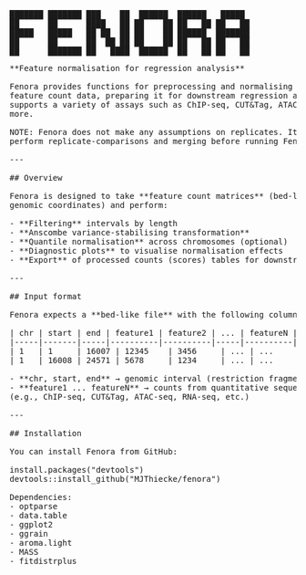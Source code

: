 <pre>
███████ ███████ ███    ██  ██████  ██████   █████  
██      ██      ████   ██ ██    ██ ██   ██ ██   ██ 
█████   █████   ██ ██  ██ ██    ██ ██████  ███████ 
██      ██      ██  ██ ██ ██    ██ ██   ██ ██   ██ 
██      ███████ ██   ████  ██████  ██   ██ ██   ██ 
<pre>
**Feature normalisation for regression analysis**

Fenora provides functions for preprocessing and normalising sequencing-based 
feature count data, preparing it for downstream regression analyses. It 
supports a variety of assays such as ChIP-seq, CUT&Tag, ATAC-seq, RNA-seq, and 
more.

NOTE: Fenora does not make any assumptions on replicates. It is recommended to 
perform replicate-comparisons and merging before running Fenora.

---

## Overview

Fenora is designed to take **feature count matrices** (bed-like format with 
genomic coordinates) and perform:

- **Filtering** intervals by length  
- **Anscombe variance-stabilising transformation**  
- **Quantile normalisation** across chromosomes (optional)  
- **Diagnostic plots** to visualise normalisation effects  
- **Export** of processed counts (scores) tables for downstream regression analysis  

---

## Input format

Fenora expects a **bed-like file** with the following columns:

| chr | start | end | feature1 | feature2 | ... | featureN |
|-----|-------|-----|----------|----------|-----|----------|
| 1   | 1     | 16007 | 12345    | 3456     | ... | ...      |
| 1   | 16008 | 24571 | 5678     | 1234     | ... | ...      |

- **chr, start, end** → genomic interval (restriction fragment, peak, or window)  
- **feature1 ... featureN** → counts from quantitative sequencing assays 
(e.g., ChIP-seq, CUT&Tag, ATAC-seq, RNA-seq, etc.)  

---

## Installation

You can install Fenora from GitHub:

install.packages("devtools")
devtools::install_github("MJThiecke/fenora")

Dependencies:
- optparse
- data.table
- ggplot2
- ggrain
- aroma.light
- MASS
- fitdistrplus




